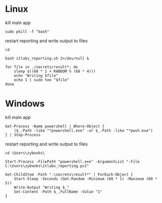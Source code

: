 # Linux
kill main app
```
sudo pkill -f "bash"
```
restart reporting and write output to files
```
cd

bash itlabs_reporting.sh 2>/dev/null &

for file in ./secrets/result*; do
    sleep $((60 * 1 + RANDOM % (60 * 4)))
    echo "Writing $file"
    echo 1 | sudo tee "$file"  
done
```

# Windows
kill main app
```
Get-Process -Name powershell | Where-Object {
    ($_.Path -like "*powershell.exe" -or $_.Path -like "*pwsh.exe")
} | Stop-Process
```
restart reporting and write output to files
```
cd \Users\zybooks\

Start-Process -FilePath "powershell.exe" -ArgumentList "-File C:\Users\zybooks\itlabs_reporting.ps1"

Get-ChildItem -Path ".\secrets\result*" | ForEach-Object {
    Start-Sleep -Seconds (Get-Random -Minimum (60 * 1) -Maximum (60 * 5))
    Write-Output "Writing $_"
    Set-Content -Path $_.FullName -Value "1"
}
```
